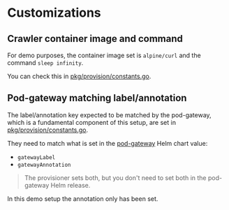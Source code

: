 # Customizations

## Crawler container image and command

For demo purposes, the container image set is `alpine/curl` and the command `sleep infinity`.

You can check this in [pkg/provision/constants.go](../pkg/provision/constants.go).

## Pod-gateway matching label/annotation

The label/annotation key expected to be matched by the pod-gateway, which is a fundamental component of this setup, are set in [pkg/provision/constants.go](../pkg/provision/constants.go).

They need to match what is set in the [pod-gateway]() Helm chart value:
- `gatewayLabel`
- `gatewayAnnotation`

> The provisioner sets both, but you don't need to set both in the pod-gateway Helm release.

In this demo setup the annotation only has been set.

